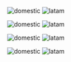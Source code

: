 
![domestic](https://img.shields.io/badge/domestic-ready-green) ![latam](https://img.shields.io/badge/latam-in%20progress-yellow)

![domestic](https://img.shields.io/badge/domestic-ready-green) ![latam](https://img.shields.io/badge/latam-not%20required-lightgrey)

![domestic](https://img.shields.io/badge/domestic-ready-green) ![latam](https://img.shields.io/badge/latam-not%20working-red)


![domestic](https://img.shields.io/badge/domestic-ready-green) ![latam](https://img.shields.io/badge/latam-qa%20validation-yellow)
